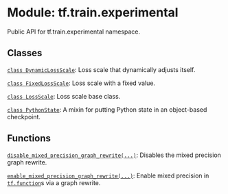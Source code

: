 <div itemscope itemtype="http://developers.google.com/ReferenceObject">
<meta itemprop="name" content="tf.train.experimental" />
<meta itemprop="path" content="Stable" />
</div>

# Module: tf.train.experimental

Public API for tf.train.experimental namespace.

## Classes

[`class DynamicLossScale`](../../tf/train/experimental/DynamicLossScale.md): Loss scale that dynamically adjusts itself.

[`class FixedLossScale`](../../tf/train/experimental/FixedLossScale.md): Loss scale with a fixed value.

[`class LossScale`](../../tf/train/experimental/LossScale.md): Loss scale base class.

[`class PythonState`](../../tf/train/experimental/PythonState.md): A mixin for putting Python state in an object-based checkpoint.

## Functions

[`disable_mixed_precision_graph_rewrite(...)`](../../tf/train/experimental/disable_mixed_precision_graph_rewrite.md): Disables the mixed precision graph rewrite.

[`enable_mixed_precision_graph_rewrite(...)`](../../tf/train/experimental/enable_mixed_precision_graph_rewrite.md): Enable mixed precision in <a href="../../tf/function.md"><code>tf.function</code></a>s via a graph rewrite.

